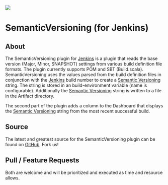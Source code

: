 [![][ButlerImage]][website] 

SemanticVersioning (for Jenkins)
==========

About
-----
The SemanticVersioning plugin for [Jenkins]([website]) is a plugin that reads the base version (Major, Minor, SNAPSHOT) settings from various build definition file formats. The plugin currently supports POM and SBT (Build.scala). SemanticVersioning uses the values parsed from the build definition files in conjunction with the [Jenkins]([website]) build number to create a [Semantic Versioning]([semver]) string. The string is stored in an build-environment variable (name is configurable). Additionally the [Semantic Versioning]([semver]) string is written to a file in the Artifact directory.

The second part of the plugin adds a column to the Dashboard that displays the [Semantic Versioning]([semver]) string from the most recent successful build.

Source
------
The latest and greatest source for the SemanticVersioning plugin can be found on [GitHub]. Fork us!

Pull / Feature Requests
-----
Both are welcome and will be prioritized and executed as time and resource allows. 

[ButlerImage]: http://jenkins-ci.org/sites/default/files/jenkins_logo.png
[MIT License]: https://github.com/jenkinsci/jenkins/raw/master/LICENSE.txt
[GitHub]: https://github.com/ciroque/SemanticVersioning
[website]: http://jenkins-ci.org
[semver]: http://semver.org/
